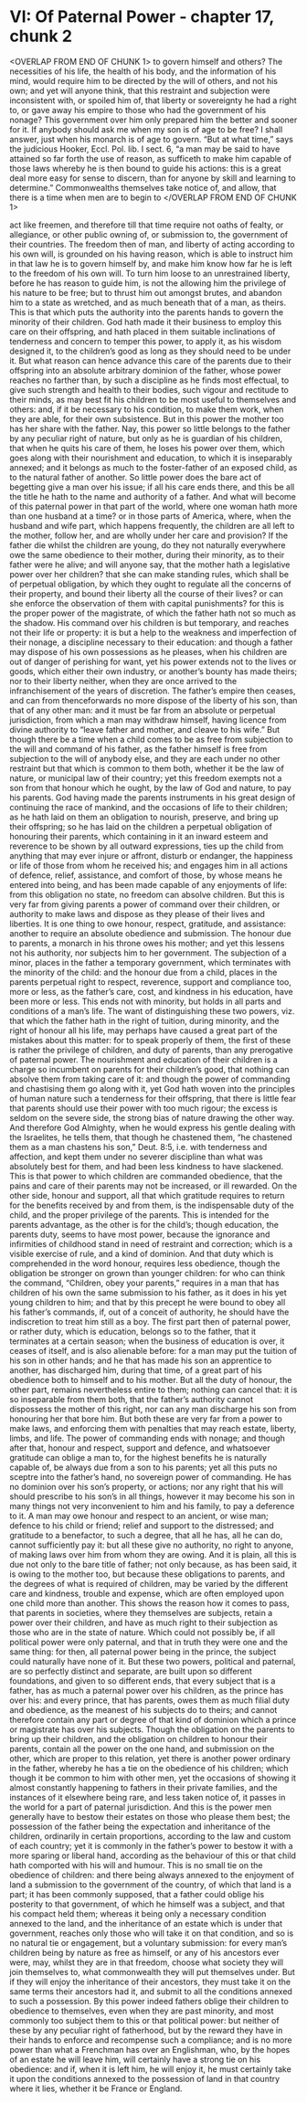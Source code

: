 # VI: Of Paternal Power - chapter 17, chunk 2

<OVERLAP FROM END OF CHUNK 1>
to govern himself and others? The necessities of his life, the health of his body, and the information of his mind, would require him to be directed by the will of others, and not his own; and yet will anyone think, that this restraint and subjection were inconsistent with, or spoiled him of, that liberty or sovereignty he had a right to, or gave away his empire to those who had the government of his nonage? This government over him only prepared him the better and sooner for it. If anybody should ask me when my son is of age to be free? I shall answer, just when his monarch is of age to govern. “But at what time,” says the judicious Hooker, Eccl. Pol. lib. I sect. 6, “a man may be said to have attained so far forth the use of reason, as sufficeth to make him capable of those laws whereby he is then bound to guide his actions: this is a great deal more easy for sense to discern, than for anyone by skill and learning to determine.” Commonwealths themselves take notice of, and allow, that there is a time when men are to begin to
</OVERLAP FROM END OF CHUNK 1>

act like freemen, and therefore till that time require not oaths of fealty, or allegiance, or other public owning of, or submission to, the government of their countries. The freedom then of man, and liberty of acting according to his own will, is grounded on his having reason, which is able to instruct him in that law he is to govern himself by, and make him know how far he is left to the freedom of his own will. To turn him loose to an unrestrained liberty, before he has reason to guide him, is not the allowing him the privilege of his nature to be free; but to thrust him out amongst brutes, and abandon him to a state as wretched, and as much beneath that of a man, as theirs. This is that which puts the authority into the parents hands to govern the minority of their children. God hath made it their business to employ this care on their offspring, and hath placed in them suitable inclinations of tenderness and concern to temper this power, to apply it, as his wisdom designed it, to the children’s good as long as they should need to be under it. But what reason can hence advance this care of the parents due to their offspring into an absolute arbitrary dominion of the father, whose power reaches no farther than, by such a discipline as he finds most effectual, to give such strength and health to their bodies, such vigour and rectitude to their minds, as may best fit his children to be most useful to themselves and others: and, if it be necessary to his condition, to make them work, when they are able, for their own subsistence. But in this power the mother too has her share with the father. Nay, this power so little belongs to the father by any peculiar right of nature, but only as he is guardian of his children, that when he quits his care of them, he loses his power over them, which goes along with their nourishment and education, to which it is inseparably annexed; and it belongs as much to the foster-father of an exposed child, as to the natural father of another. So little power does the bare act of begetting give a man over his issue; if all his care ends there, and this be all the title he hath to the name and authority of a father. And what will become of this paternal power in that part of the world, where one woman hath more than one husband at a time? or in those parts of America, where, when the husband and wife part, which happens frequently, the children are all left to the mother, follow her, and are wholly under her care and provision? If the father die whilst the children are young, do they not naturally everywhere owe the same obedience to their mother, during their minority, as to their father were he alive; and will anyone say, that the mother hath a legislative power over her children? that she can make standing rules, which shall be of perpetual obligation, by which they ought to regulate all the concerns of their property, and bound their liberty all the course of their lives? or can she enforce the observation of them with capital punishments? for this is the proper power of the magistrate, of which the father hath not so much as the shadow. His command over his children is but temporary, and reaches not their life or property: it is but a help to the weakness and imperfection of their nonage, a discipline necessary to their education: and though a father may dispose of his own possessions as he pleases, when his children are out of danger of perishing for want, yet his power extends not to the lives or goods, which either their own industry, or another’s bounty has made theirs; nor to their liberty neither, when they are once arrived to the infranchisement of the years of discretion. The father’s empire then ceases, and can from thenceforwards no more dispose of the liberty of his son, than that of any other man: and it must be far from an absolute or perpetual jurisdiction, from which a man may withdraw himself, having licence from divine authority to “leave father and mother, and cleave to his wife.” But though there be a time when a child comes to be as free from subjection to the will and command of his father, as the father himself is free from subjection to the will of anybody else, and they are each under no other restraint but that which is common to them both, whether it be the law of nature, or municipal law of their country; yet this freedom exempts not a son from that honour which he ought, by the law of God and nature, to pay his parents. God having made the parents instruments in his great design of continuing the race of mankind, and the occasions of life to their children; as he hath laid on them an obligation to nourish, preserve, and bring up their offspring; so he has laid on the children a perpetual obligation of honouring their parents, which containing in it an inward esteem and reverence to be shown by all outward expressions, ties up the child from anything that may ever injure or affront, disturb or endanger, the happiness or life of those from whom he received his; and engages him in all actions of defence, relief, assistance, and comfort of those, by whose means he entered into being, and has been made capable of any enjoyments of life: from this obligation no state, no freedom can absolve children. But this is very far from giving parents a power of command over their children, or authority to make laws and dispose as they please of their lives and liberties. It is one thing to owe honour, respect, gratitude, and assistance: another to require an absolute obedience and submission. The honour due to parents, a monarch in his throne owes his mother; and yet this lessens not his authority, nor subjects him to her government. The subjection of a minor, places in the father a temporary government, which terminates with the minority of the child: and the honour due from a child, places in the parents perpetual right to respect, reverence, support and compliance too, more or less, as the father’s care, cost, and kindness in his education, have been more or less. This ends not with minority, but holds in all parts and conditions of a man’s life. The want of distinguishing these two powers, viz. that which the father hath in the right of tuition, during minority, and the right of honour all his life, may perhaps have caused a great part of the mistakes about this matter: for to speak properly of them, the first of these is rather the privilege of children, and duty of parents, than any prerogative of paternal power. The nourishment and education of their children is a charge so incumbent on parents for their children’s good, that nothing can absolve them from taking care of it: and though the power of commanding and chastising them go along with it, yet God hath woven into the principles of human nature such a tenderness for their offspring, that there is little fear that parents should use their power with too much rigour; the excess is seldom on the severe side, the strong bias of nature drawing the other way. And therefore God Almighty, when he would express his gentle dealing with the Israelites, he tells them, that though he chastened them, “he chastened them as a man chastens his son,” Deut. 8:5, i.e. with tenderness and affection, and kept them under no severer discipline than what was absolutely best for them, and had been less kindness to have slackened. This is that power to which children are commanded obedience, that the pains and care of their parents may not be increased, or ill rewarded. On the other side, honour and support, all that which gratitude requires to return for the benefits received by and from them, is the indispensable duty of the child, and the proper privilege of the parents. This is intended for the parents advantage, as the other is for the child’s; though education, the parents duty, seems to have most power, because the ignorance and infirmities of childhood stand in need of restraint and correction; which is a visible exercise of rule, and a kind of dominion. And that duty which is comprehended in the word honour, requires less obedience, though the obligation be stronger on grown than younger children: for who can think the command, “Children, obey your parents,” requires in a man that has children of his own the same submission to his father, as it does in his yet young children to him; and that by this precept he were bound to obey all his father’s commands, if, out of a conceit of authority, he should have the indiscretion to treat him still as a boy. The first part then of paternal power, or rather duty, which is education, belongs so to the father, that it terminates at a certain season; when the business of education is over, it ceases of itself, and is also alienable before: for a man may put the tuition of his son in other hands; and he that has made his son an apprentice to another, has discharged him, during that time, of a great part of his obedience both to himself and to his mother. But all the duty of honour, the other part, remains nevertheless entire to them; nothing can cancel that: it is so inseparable from them both, that the father’s authority cannot dispossess the mother of this right, nor can any man discharge his son from honouring her that bore him. But both these are very far from a power to make laws, and enforcing them with penalties that may reach estate, liberty, limbs, and life. The power of commanding ends with nonage; and though after that, honour and respect, support and defence, and whatsoever gratitude can oblige a man to, for the highest benefits he is naturally capable of, be always due from a son to his parents; yet all this puts no sceptre into the father’s hand, no sovereign power of commanding. He has no dominion over his son’s property, or actions; nor any right that his will should prescribe to his son’s in all things, however it may become his son in many things not very inconvenient to him and his family, to pay a deference to it. A man may owe honour and respect to an ancient, or wise man; defence to his child or friend; relief and support to the distressed; and gratitude to a benefactor, to such a degree, that all he has, all he can do, cannot sufficiently pay it: but all these give no authority, no right to anyone, of making laws over him from whom they are owing. And it is plain, all this is due not only to the bare title of father; not only because, as has been said, it is owing to the mother too, but because these obligations to parents, and the degrees of what is required of children, may be varied by the different care and kindness, trouble and expense, which are often employed upon one child more than another. This shows the reason how it comes to pass, that parents in societies, where they themselves are subjects, retain a power over their children, and have as much right to their subjection as those who are in the state of nature. Which could not possibly be, if all political power were only paternal, and that in truth they were one and the same thing: for then, all paternal power being in the prince, the subject could naturally have none of it. But these two powers, political and paternal, are so perfectly distinct and separate, are built upon so different foundations, and given to so different ends, that every subject that is a father, has as much a paternal power over his children, as the prince has over his: and every prince, that has parents, owes them as much filial duty and obedience, as the meanest of his subjects do to theirs; and cannot therefore contain any part or degree of that kind of dominion which a prince or magistrate has over his subjects. Though the obligation on the parents to bring up their children, and the obligation on children to honour their parents, contain all the power on the one hand, and submission on the other, which are proper to this relation, yet there is another power ordinary in the father, whereby he has a tie on the obedience of his children; which though it be common to him with other men, yet the occasions of showing it almost constantly happening to fathers in their private families, and the instances of it elsewhere being rare, and less taken notice of, it passes in the world for a part of paternal jurisdiction. And this is the power men generally have to bestow their estates on those who please them best; the possession of the father being the expectation and inheritance of the children, ordinarily in certain proportions, according to the law and custom of each country; yet it is commonly in the father’s power to bestow it with a more sparing or liberal hand, according as the behaviour of this or that child hath comported with his will and humour. This is no small tie on the obedience of children: and there being always annexed to the enjoyment of land a submission to the government of the country, of which that land is a part; it has been commonly supposed, that a father could oblige his posterity to that government, of which he himself was a subject, and that his compact held them; whereas it being only a necessary condition annexed to the land, and the inheritance of an estate which is under that government, reaches only those who will take it on that condition, and so is no natural tie or engagement, but a voluntary submission: for every man’s children being by nature as free as himself, or any of his ancestors ever were, may, whilst they are in that freedom, choose what society they will join themselves to, what commonwealth they will put themselves under. But if they will enjoy the inheritance of their ancestors, they must take it on the same terms their ancestors had it, and submit to all the conditions annexed to such a possession. By this power indeed fathers oblige their children to obedience to themselves, even when they are past minority, and most commonly too subject them to this or that political power: but neither of these by any peculiar right of fatherhood, but by the reward they have in their hands to enforce and recompense such a compliance; and is no more power than what a Frenchman has over an Englishman, who, by the hopes of an estate he will leave him, will certainly have a strong tie on his obedience: and if, when it is left him, he will enjoy it, he must certainly take it upon the conditions annexed to the possession of land in that country where it lies, whether it be France or England.